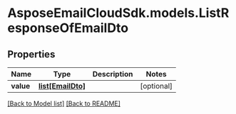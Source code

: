 # AsposeEmailCloudSdk.models.ListResponseOfEmailDto
## Properties
Name | Type | Description | Notes
------------ | ------------- | ------------- | -------------
**value** | [**list[EmailDto]**](EmailDto.md) |  | [optional] 



[[Back to Model list]](Models.md) [[Back to README]](README.md)


